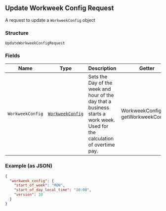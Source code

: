 ## Update Workweek Config Request

A request to update a `WorkweekConfig` object

### Structure

`UpdateWorkweekConfigRequest`

### Fields

| Name | Type | Description | Getter |
|  --- | --- | --- | --- |
| `WorkweekConfig` | [`WorkweekConfig`](/doc/models/workweek-config.md) | Sets the Day of the week and hour of the day that a business starts a<br>work week. Used for the calculation of overtime pay. | WorkweekConfig getWorkweekConfig() |

### Example (as JSON)

```json
{
  "workweek_config": {
    "start_of_week": "MON",
    "start_of_day_local_time": "10:00",
    "version": 10
  }
}
```

